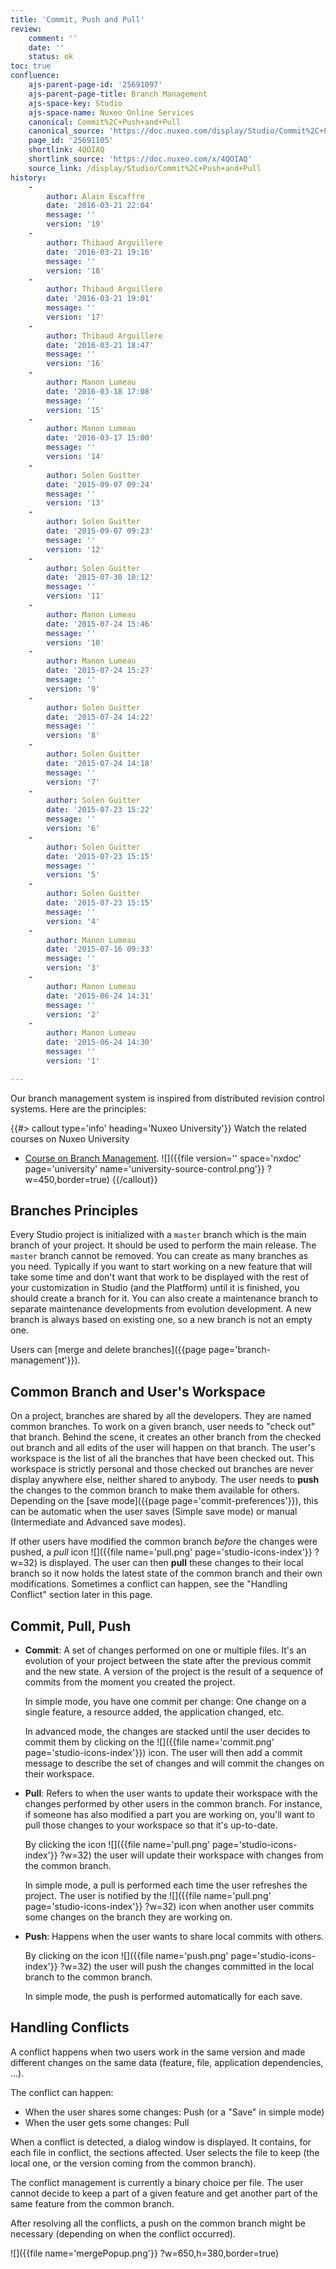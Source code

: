 ```yaml
---
title: 'Commit, Push and Pull'
review:
    comment: ''
    date: ''
    status: ok
toc: true
confluence:
    ajs-parent-page-id: '25691097'
    ajs-parent-page-title: Branch Management
    ajs-space-key: Studio
    ajs-space-name: Nuxeo Online Services
    canonical: Commit%2C+Push+and+Pull
    canonical_source: 'https://doc.nuxeo.com/display/Studio/Commit%2C+Push+and+Pull'
    page_id: '25691105'
    shortlink: 4QOIAQ
    shortlink_source: 'https://doc.nuxeo.com/x/4QOIAQ'
    source_link: /display/Studio/Commit%2C+Push+and+Pull
history:
    -
        author: Alain Escaffre
        date: '2016-03-21 22:04'
        message: ''
        version: '19'
    -
        author: Thibaud Arguillere
        date: '2016-03-21 19:16'
        message: ''
        version: '18'
    -
        author: Thibaud Arguillere
        date: '2016-03-21 19:01'
        message: ''
        version: '17'
    -
        author: Thibaud Arguillere
        date: '2016-03-21 18:47'
        message: ''
        version: '16'
    -
        author: Manon Lumeau
        date: '2016-03-18 17:08'
        message: ''
        version: '15'
    -
        author: Manon Lumeau
        date: '2016-03-17 15:00'
        message: ''
        version: '14'
    -
        author: Solen Guitter
        date: '2015-09-07 09:24'
        message: ''
        version: '13'
    -
        author: Solen Guitter
        date: '2015-09-07 09:23'
        message: ''
        version: '12'
    -
        author: Solen Guitter
        date: '2015-07-30 10:12'
        message: ''
        version: '11'
    -
        author: Manon Lumeau
        date: '2015-07-24 15:46'
        message: ''
        version: '10'
    -
        author: Manon Lumeau
        date: '2015-07-24 15:27'
        message: ''
        version: '9'
    -
        author: Solen Guitter
        date: '2015-07-24 14:22'
        message: ''
        version: '8'
    -
        author: Solen Guitter
        date: '2015-07-24 14:18'
        message: ''
        version: '7'
    -
        author: Solen Guitter
        date: '2015-07-23 15:22'
        message: ''
        version: '6'
    -
        author: Solen Guitter
        date: '2015-07-23 15:15'
        message: ''
        version: '5'
    -
        author: Solen Guitter
        date: '2015-07-23 15:15'
        message: ''
        version: '4'
    -
        author: Manon Lumeau
        date: '2015-07-16 09:33'
        message: ''
        version: '3'
    -
        author: Manon Lumeau
        date: '2015-06-24 14:31'
        message: ''
        version: '2'
    -
        author: Manon Lumeau
        date: '2015-06-24 14:30'
        message: ''
        version: '1'

---
```

Our branch management system is inspired from distributed revision control systems. Here are the principles:

{{#> callout type='info' heading='Nuxeo University'}}
Watch the related courses on Nuxeo University
- [Course on Branch Management](https://university.nuxeo.com/learn/public/course/view/elearning/62/understanding-nuxeo-studios-source-control-mechanism).
![]({{file version='' space='nxdoc' page='university' name='university-source-control.png'}} ?w=450,border=true)
{{/callout}}

## Branches Principles

Every Studio project is initialized with a `master` branch which is the main branch of your project. It should be used to perform the main release. The `master` branch cannot be removed. You can create as many branches as you need. Typically if you want to start working on a new feature that will take some time and don't want that work to be displayed with the rest of your customization in Studio (and the Platfform) until it is finished, you should create a branch for it. You can also create a maintenance branch to separate maintenance developments from evolution development. A new branch is always based on existing one, so a new branch is not an empty one.

Users can [merge and delete branches]({{page page='branch-management'}}).

## Common Branch and User's Workspace

On a project, branches are shared by all the developers. They are named common branches. To work on a given branch, user needs to "check out" that branch. Behind the scene, it creates an other branch from the checked out branch and all edits of the user will happen on that branch. The user's workspace is the list of all the branches that have been checked out. This workspace is strictly personal and those checked out branches are never display anywhere else, neither shared to anybody. The user needs to **push** the changes to the common branch to make them available for others. Depending on the [save mode]({{page page='commit-preferences'}}), this can be automatic when the user saves (Simple save mode) or manual (Intermediate and Advanced save modes).

If other users have modified the common branch _before_ the changes were pushed, a _pull_ icon ![]({{file name='pull.png' page='studio-icons-index'}} ?w=32) is displayed. The user can then **pull** these changes to their local branch so it now holds the latest state of the common branch and their own modifications. Sometimes a conflict can happen, see the "Handling Conflict" section later in this page.

## Commit, Pull, Push

*   **Commit**: A set of changes performed on one or multiple files. It's an evolution of your project between the state after the previous commit and the new state. A version of the project is the result of a sequence of commits from the moment you created the project.

    In simple mode, you have one commit per change: One change on a single feature, a resource added, the application changed, etc.

    In advanced mode, the changes are stacked until the user decides to commit them by clicking on the ![]({{file name='commit.png' page='studio-icons-index'}}) icon. The user will then add a commit message to describe the set of changes and will commit the changes on their workspace.

*   **Pull**: Refers to when the user wants to update their workspace with the changes performed by other users in the common branch. For instance, if someone has also modified a part you are working on, you'll want to pull those changes to your workspace so that it's up-to-date.

    By clicking the icon ![]({{file name='pull.png' page='studio-icons-index'}} ?w=32) the user will update their workspace with changes from the common branch.

    In simple mode, a pull is performed each time the user refreshes the project. The user is notified by the ![]({{file name='pull.png' page='studio-icons-index'}} ?w=32) icon when another user commits some changes on the branch they are working on.

*   **Push**: Happens when the user wants to share local commits with others.

    By clicking on the icon ![]({{file name='push.png' page='studio-icons-index'}} ?w=32) the user will push the changes committed in the local branch to the common branch.

    In simple mode, the push is performed automatically for each save.

## Handling Conflicts

A conflict happens when two users work in the same version and made different changes on the same data (feature, file, application dependencies, ...).

The conflict can happen:

*   When the user shares some changes: Push (or a "Save" in simple mode)
*   When the user gets some changes: Pull

When a conflict is detected, a dialog window is displayed. It contains, for each file in conflict, the sections affected. User selects the file to keep (the local one, or the version coming from the common branch).

The conflict management is currently a binary choice per file. The user cannot decide to keep a part of a given feature and get another part of the same feature from the common branch.

After resolving all the conflicts, a push on the common branch might be necessary (depending on when the conflict occurred).

![]({{file name='mergePopup.png'}} ?w=650,h=380,border=true)
